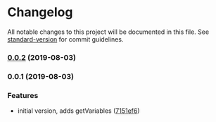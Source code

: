 # Changelog

All notable changes to this project will be documented in this file. See [standard-version](https://github.com/conventional-changelog/standard-version) for commit guidelines.

### [0.0.2](https://github.com/subsetcss/config-helpers/compare/v0.0.1...v0.0.2) (2019-08-03)

### 0.0.1 (2019-08-03)


### Features

* initial version, adds getVariables ([7151ef6](https://github.com/subsetcss/config-helpers/commit/7151ef6))
